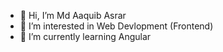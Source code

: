 - 👋 Hi, I’m Md Aaquib Asrar
- 👀 I’m interested in Web Devlopment (Frontend)
- 🌱 I’m currently learning Angular

<!---
maquib22/maquib22 is a ✨ special ✨ repository because its `README.md` (this file) appears on your GitHub profile.
You can click the Preview link to take a look at your changes.
--->
